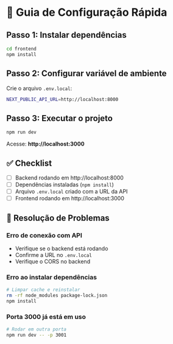 # 🚀 Guia de Configuração Rápida

## Passo 1: Instalar dependências

```bash
cd frontend
npm install
```

## Passo 2: Configurar variável de ambiente

Crie o arquivo `.env.local`:

```bash
NEXT_PUBLIC_API_URL=http://localhost:8000
```

## Passo 3: Executar o projeto

```bash
npm run dev
```

Acesse: **http://localhost:3000**

## ✅ Checklist

- [ ] Backend rodando em http://localhost:8000
- [ ] Dependências instaladas (`npm install`)
- [ ] Arquivo `.env.local` criado com a URL da API
- [ ] Frontend rodando em http://localhost:3000

## 🔧 Resolução de Problemas

### Erro de conexão com API

- Verifique se o backend está rodando
- Confirme a URL no `.env.local`
- Verifique o CORS no backend

### Erro ao instalar dependências

```bash
# Limpar cache e reinstalar
rm -rf node_modules package-lock.json
npm install
```

### Porta 3000 já está em uso

```bash
# Rodar em outra porta
npm run dev -- -p 3001
```

